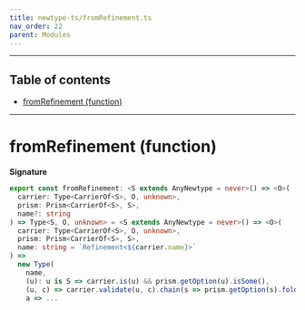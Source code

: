 ```yaml
---
title: newtype-ts/fromRefinement.ts
nav_order: 22
parent: Modules
---
```


---

<h2 class="text-delta">Table of contents</h2>

- [fromRefinement (function)](#fromrefinement-function)

---

# fromRefinement (function)

**Signature**

```ts
export const fromRefinement: <S extends AnyNewtype = never>() => <O>(
  carrier: Type<CarrierOf<S>, O, unknown>,
  prism: Prism<CarrierOf<S>, S>,
  name?: string
) => Type<S, O, unknown> = <S extends AnyNewtype = never>() => <O>(
  carrier: Type<CarrierOf<S>, O, unknown>,
  prism: Prism<CarrierOf<S>, S>,
  name: string = `Refinement<${carrier.name}>`
) =>
  new Type(
    name,
    (u): u is S => carrier.is(u) && prism.getOption(u).isSome(),
    (u, c) => carrier.validate(u, c).chain(s => prism.getOption(s).foldL(() => failure(s, c), success)),
    a => ...
```
